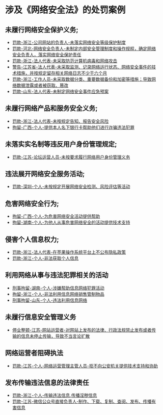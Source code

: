 # 涉及《网络安全法》的处罚案例

## 未履行网络安全保护义务;  
- [罚款-浙江-公司网站的负责人-未落实网络安全等级保护制度][1]
- [罚款-河北-网络安全负责人-未制定内部安全管理制度和操作规程，确定网络安全负责人，落实网络安全保护责任][2]
- [罚款-浙江-法人代表-未采取防范计算机病毒和网络攻击][3]
- [警告-江苏省-法人代表-未采取监测、记录网络运行状态、网络安全事件的技术措施，并按规定留存相关网络日志不少于六个月][4]
- [罚款-浙江-工作人员-未采取数据分类、重要数据备份和加密等措施；导致网络数据泄露或者被窃取、篡改][5]
- [罚款-山东-法人代表-未制定网络安全事件应急预案][6]
## 未履行网络产品和服务安全义务;
- [罚款-浙江-法人代表-未按规定告知、报告安全风险][7]
- [拘留-广西-个人-提供本人名下银行卡帮助他们进行诈骗违法犯罪][8]
## 未落实实名制等违反用户身份管理规定;
- [罚款-江苏-论坛运营人员-未按要求履行网络用户身份管理义务][9]
## 违法展开网络安全服务活动;
- [罚款-深圳-个人-未按规定开展网络安全检测、风险评估等活动][10]
## 危害网络安全行为;
- [拘留-广西-个人-为危害网络安全活动提供帮助][11]
- [拘留-湖南-个人-为他人从事危害网络安全的活动提供技术支持][12]
## 侵害个人信息权力;
- [罚款-浙江-法人代表-在苹果操作系统平台上不公布隐私政策][13]
- [罚款-浙江-个人-非法获取个人信息][14]
## 利用网络从事与违法犯罪相关的活动
- [刑事拘留-湖南-个人-涉嫌帮助信息网络犯罪活动][15]
- [拘留-浙江-个人-非法利用信息网络销售管制物品][16]
- [刑事拘留-山东-个人-违法利用信息网络][17]
## 未履行信息安全管理义务
- [停业整顿-江苏-网站运营者-对网站上发布的法律、行政法规禁止发布或者传输的信息未停止传输，导致不当言论扩散][18]
## 网络运营者阻碍执法
- [罚款-江苏-个人-网络运营管理主管人员-拒不向公安机关提供技术支持和协助][20]
## 发布传输违法信息的法律责任
- [罚款-浙江-个人-传输违法信息,传播淫秽信息][19]
- [罚款-江苏-微信公众号直接负责人-制作、下载、复制、查阅、发布、传播有害信息][21]



[1]: ./罚款-浙江-公司网站的负责人-未落实网络安全等级保护制度.md
[2]: ./罚款-河北-网络安全负责人-未制定内部安全管理制度和操作规程，确定网络安全负责人，落实网络安全保护责任.md
[3]: ./罚款-浙江-法人代表-未采取防范计算机病毒和网络攻击.md
[4]: ./罚款-江苏省-法人代表-未采取监测、记录网络运行状态、网络安全事件的技术措施，并按规定留存相关网络日志不少于六个月.md
[5]: ./罚款-浙江-工作人员-未采取数据分类、重要数据备份和加密等措施；导致网络数据泄露或者被窃取、篡改.md
[6]: ./罚款-山东-法人代表-未制定网络安全事件应急预案.md
[7]: ./罚款-浙江-法人代表-未按规定告知、报告安全风险.md
[8]: ./拘留-广西-个人-提供本人名下银行卡帮助他们进行诈骗违法犯罪.md
[9]: ./罚款-江苏-论坛运营人员-未按要求履行网络用户身份管理义务.md
[10]: ./罚款-深圳-个人-未按规定开展网络安全检测、风险评估等活动.md
[11]: ./拘留-广西-个人-为危害网络安全活动提供帮助.md
[12]: ./拘留-湖南-个人-为他人从事危害网络安全的活动提供技术支持.md
[13]: ./罚款-浙江-法人代表-在苹果操作系统平台上不公布隐私政策.md
[14]: ./罚款-浙江-个人-非法获取个人信息.md
[15]: ./刑事拘留-湖南-个人-涉嫌帮助信息网络犯罪活动.md
[16]: ./拘留-浙江-个人-非法利用信息网络销售管制物品.md
[17]: ./刑事拘留-山东-个人-违法利用信息网络.md
[18]: ./停业整顿-江苏-网站运营者-对网站上发布的法律、行政法规禁止发布或者传输的信息未停止传输，导致不当言论扩散.md
[19]: ./罚款-浙江-个人-传输违法信息,传播淫秽信息.md
[20]: ./罚款-江苏-个人-网络运营管理主管人员-拒不向公安机关提供技术支持和协助.md
[21]: ./罚款-江苏-微信公众号直接负责人-制作、下载、复制、查阅、发布、传播有害信息.md
